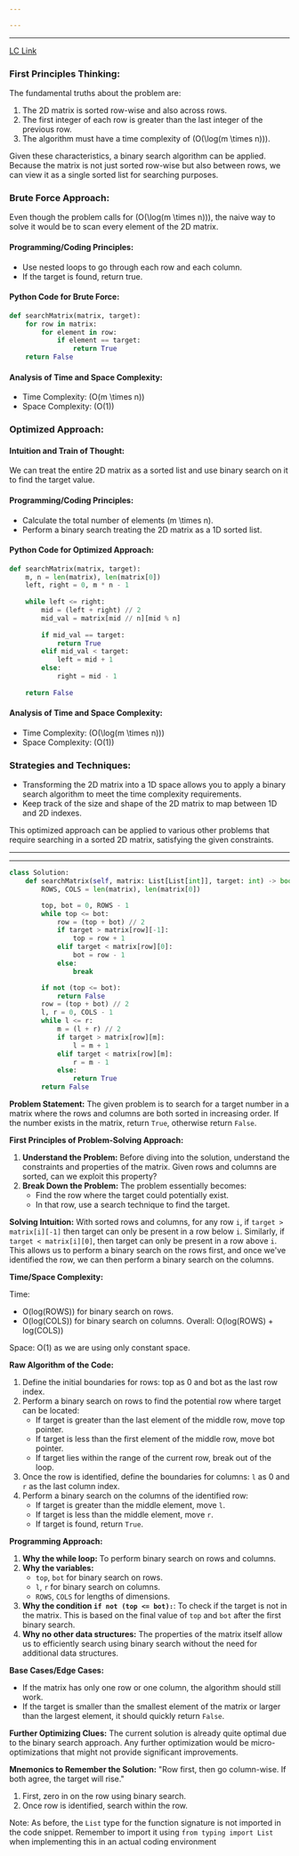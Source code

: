 ```yaml
---

---
```

---
[LC Link](https://leetcode.com/problems/search-a-2d-matrix/)
### First Principles Thinking:

The fundamental truths about the problem are:
1. The 2D matrix is sorted row-wise and also across rows.
2. The first integer of each row is greater than the last integer of the previous row.
3. The algorithm must have a time complexity of \(O(\log(m \times n))\).

Given these characteristics, a binary search algorithm can be applied. Because the matrix is not just sorted row-wise but also between rows, we can view it as a single sorted list for searching purposes.

### Brute Force Approach:

Even though the problem calls for \(O(\log(m \times n))\), the naive way to solve it would be to scan every element of the 2D matrix.

#### Programming/Coding Principles:

- Use nested loops to go through each row and each column.
- If the target is found, return true.

#### Python Code for Brute Force:

```python
def searchMatrix(matrix, target):
    for row in matrix:
        for element in row:
            if element == target:
                return True
    return False
```

#### Analysis of Time and Space Complexity:

- Time Complexity: \(O(m \times n)\)
- Space Complexity: \(O(1)\)

### Optimized Approach:

#### Intuition and Train of Thought:

We can treat the entire 2D matrix as a sorted list and use binary search on it to find the target value.

#### Programming/Coding Principles:

- Calculate the total number of elements \(m \times n\).
- Perform a binary search treating the 2D matrix as a 1D sorted list.

#### Python Code for Optimized Approach:

```python
def searchMatrix(matrix, target):
    m, n = len(matrix), len(matrix[0])
    left, right = 0, m * n - 1
    
    while left <= right:
        mid = (left + right) // 2
        mid_val = matrix[mid // n][mid % n]
        
        if mid_val == target:
            return True
        elif mid_val < target:
            left = mid + 1
        else:
            right = mid - 1
            
    return False
```

#### Analysis of Time and Space Complexity:

- Time Complexity: \(O(\log(m \times n))\)
- Space Complexity: \(O(1)\)

### Strategies and Techniques:

- Transforming the 2D matrix into a 1D space allows you to apply a binary search algorithm to meet the time complexity requirements.
- Keep track of the size and shape of the 2D matrix to map between 1D and 2D indexes.

This optimized approach can be applied to various other problems that require searching in a sorted 2D matrix, satisfying the given constraints.

---
---

```python
class Solution:
    def searchMatrix(self, matrix: List[List[int]], target: int) -> bool:
        ROWS, COLS = len(matrix), len(matrix[0])

        top, bot = 0, ROWS - 1
        while top <= bot:
            row = (top + bot) // 2
            if target > matrix[row][-1]:
                top = row + 1
            elif target < matrix[row][0]:
                bot = row - 1
            else:
                break

        if not (top <= bot):
            return False
        row = (top + bot) // 2
        l, r = 0, COLS - 1
        while l <= r:
            m = (l + r) // 2
            if target > matrix[row][m]:
                l = m + 1
            elif target < matrix[row][m]:
                r = m - 1
            else:
                return True
        return False

```

**Problem Statement:**
The given problem is to search for a target number in a matrix where the rows and columns are both sorted in increasing order. If the number exists in the matrix, return `True`, otherwise return `False`.

**First Principles of Problem-Solving Approach:**

1. **Understand the Problem:** Before diving into the solution, understand the constraints and properties of the matrix. Given rows and columns are sorted, can we exploit this property?
2. **Break Down the Problem:** The problem essentially becomes:
   - Find the row where the target could potentially exist.
   - In that row, use a search technique to find the target.

**Solving Intuition:**
With sorted rows and columns, for any row `i`, if `target > matrix[i][-1]` then target can only be present in a row below `i`. Similarly, if `target < matrix[i][0]`, then target can only be present in a row above `i`. This allows us to perform a binary search on the rows first, and once we've identified the row, we can then perform a binary search on the columns.

**Time/Space Complexity:**

Time: 
- O(log(ROWS)) for binary search on rows.
- O(log(COLS)) for binary search on columns.
Overall: O(log(ROWS) + log(COLS))

Space: O(1) as we are using only constant space.

**Raw Algorithm of the Code:**

1. Define the initial boundaries for rows: top as 0 and bot as the last row index.
2. Perform a binary search on rows to find the potential row where target can be located:
    - If target is greater than the last element of the middle row, move top pointer.
    - If target is less than the first element of the middle row, move bot pointer.
    - If target lies within the range of the current row, break out of the loop.
3. Once the row is identified, define the boundaries for columns: `l` as 0 and `r` as the last column index.
4. Perform a binary search on the columns of the identified row:
    - If target is greater than the middle element, move `l`.
    - If target is less than the middle element, move `r`.
    - If target is found, return `True`.

**Programming Approach:**

1. **Why the while loop:** To perform binary search on rows and columns.
2. **Why the variables:** 
   - `top`, `bot` for binary search on rows.
   - `l`, `r` for binary search on columns.
   - `ROWS`, `COLS` for lengths of dimensions.
3. **Why the condition `if not (top <= bot):`**: To check if the target is not in the matrix. This is based on the final value of `top` and `bot` after the first binary search.
4. **Why no other data structures:** The properties of the matrix itself allow us to efficiently search using binary search without the need for additional data structures.

**Base Cases/Edge Cases:**
- If the matrix has only one row or one column, the algorithm should still work.
- If the target is smaller than the smallest element of the matrix or larger than the largest element, it should quickly return `False`.

**Further Optimizing Clues:**
The current solution is already quite optimal due to the binary search approach. Any further optimization would be micro-optimizations that might not provide significant improvements.

**Mnemonics to Remember the Solution:**
"Row first, then go column-wise. If both agree, the target will rise."
1. First, zero in on the row using binary search.
2. Once row is identified, search within the row.

Note: As before, the `List` type for the function signature is not imported in the code snippet. Remember to import it using `from typing import List` when implementing this in an actual coding environment